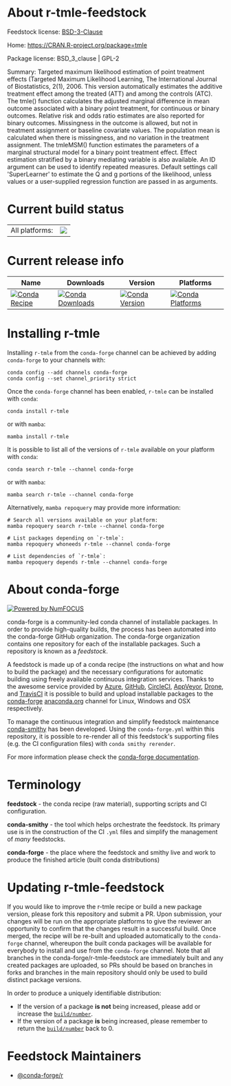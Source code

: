 About r-tmle-feedstock
======================

Feedstock license: [BSD-3-Clause](https://github.com/conda-forge/r-tmle-feedstock/blob/main/LICENSE.txt)

Home: https://CRAN.R-project.org/package=tmle

Package license: BSD_3_clause | GPL-2

Summary: Targeted maximum likelihood estimation of point treatment effects (Targeted Maximum Likelihood Learning, The International Journal of Biostatistics, 2(1), 2006.  This version automatically estimates the additive treatment effect among the treated (ATT) and among the controls (ATC).  The tmle() function calculates the adjusted marginal difference in mean outcome associated with a binary point treatment, for continuous or binary outcomes.  Relative risk and odds ratio estimates are also reported for binary outcomes. Missingness in the outcome is allowed, but not in treatment assignment or baseline covariate values.  The population mean is calculated when there is missingness, and no variation in the treatment assignment. The tmleMSM() function estimates the parameters of a marginal structural model for a binary point treatment effect. Effect estimation stratified by a binary mediating variable is also available. An ID argument can be used to identify repeated measures. Default settings call 'SuperLearner' to estimate the Q and g portions of the likelihood, unless values or a user-supplied regression function are passed in as arguments.

Current build status
====================


<table><tr><td>All platforms:</td>
    <td>
      <a href="https://dev.azure.com/conda-forge/feedstock-builds/_build/latest?definitionId=2291&branchName=main">
        <img src="https://dev.azure.com/conda-forge/feedstock-builds/_apis/build/status/r-tmle-feedstock?branchName=main">
      </a>
    </td>
  </tr>
</table>

Current release info
====================

| Name | Downloads | Version | Platforms |
| --- | --- | --- | --- |
| [![Conda Recipe](https://img.shields.io/badge/recipe-r--tmle-green.svg)](https://anaconda.org/conda-forge/r-tmle) | [![Conda Downloads](https://img.shields.io/conda/dn/conda-forge/r-tmle.svg)](https://anaconda.org/conda-forge/r-tmle) | [![Conda Version](https://img.shields.io/conda/vn/conda-forge/r-tmle.svg)](https://anaconda.org/conda-forge/r-tmle) | [![Conda Platforms](https://img.shields.io/conda/pn/conda-forge/r-tmle.svg)](https://anaconda.org/conda-forge/r-tmle) |

Installing r-tmle
=================

Installing `r-tmle` from the `conda-forge` channel can be achieved by adding `conda-forge` to your channels with:

```
conda config --add channels conda-forge
conda config --set channel_priority strict
```

Once the `conda-forge` channel has been enabled, `r-tmle` can be installed with `conda`:

```
conda install r-tmle
```

or with `mamba`:

```
mamba install r-tmle
```

It is possible to list all of the versions of `r-tmle` available on your platform with `conda`:

```
conda search r-tmle --channel conda-forge
```

or with `mamba`:

```
mamba search r-tmle --channel conda-forge
```

Alternatively, `mamba repoquery` may provide more information:

```
# Search all versions available on your platform:
mamba repoquery search r-tmle --channel conda-forge

# List packages depending on `r-tmle`:
mamba repoquery whoneeds r-tmle --channel conda-forge

# List dependencies of `r-tmle`:
mamba repoquery depends r-tmle --channel conda-forge
```


About conda-forge
=================

[![Powered by
NumFOCUS](https://img.shields.io/badge/powered%20by-NumFOCUS-orange.svg?style=flat&colorA=E1523D&colorB=007D8A)](https://numfocus.org)

conda-forge is a community-led conda channel of installable packages.
In order to provide high-quality builds, the process has been automated into the
conda-forge GitHub organization. The conda-forge organization contains one repository
for each of the installable packages. Such a repository is known as a *feedstock*.

A feedstock is made up of a conda recipe (the instructions on what and how to build
the package) and the necessary configurations for automatic building using freely
available continuous integration services. Thanks to the awesome service provided by
[Azure](https://azure.microsoft.com/en-us/services/devops/), [GitHub](https://github.com/),
[CircleCI](https://circleci.com/), [AppVeyor](https://www.appveyor.com/),
[Drone](https://cloud.drone.io/welcome), and [TravisCI](https://travis-ci.com/)
it is possible to build and upload installable packages to the
[conda-forge](https://anaconda.org/conda-forge) [anaconda.org](https://anaconda.org/)
channel for Linux, Windows and OSX respectively.

To manage the continuous integration and simplify feedstock maintenance
[conda-smithy](https://github.com/conda-forge/conda-smithy) has been developed.
Using the ``conda-forge.yml`` within this repository, it is possible to re-render all of
this feedstock's supporting files (e.g. the CI configuration files) with ``conda smithy rerender``.

For more information please check the [conda-forge documentation](https://conda-forge.org/docs/).

Terminology
===========

**feedstock** - the conda recipe (raw material), supporting scripts and CI configuration.

**conda-smithy** - the tool which helps orchestrate the feedstock.
                   Its primary use is in the construction of the CI ``.yml`` files
                   and simplify the management of *many* feedstocks.

**conda-forge** - the place where the feedstock and smithy live and work to
                  produce the finished article (built conda distributions)


Updating r-tmle-feedstock
=========================

If you would like to improve the r-tmle recipe or build a new
package version, please fork this repository and submit a PR. Upon submission,
your changes will be run on the appropriate platforms to give the reviewer an
opportunity to confirm that the changes result in a successful build. Once
merged, the recipe will be re-built and uploaded automatically to the
`conda-forge` channel, whereupon the built conda packages will be available for
everybody to install and use from the `conda-forge` channel.
Note that all branches in the conda-forge/r-tmle-feedstock are
immediately built and any created packages are uploaded, so PRs should be based
on branches in forks and branches in the main repository should only be used to
build distinct package versions.

In order to produce a uniquely identifiable distribution:
 * If the version of a package **is not** being increased, please add or increase
   the [``build/number``](https://docs.conda.io/projects/conda-build/en/latest/resources/define-metadata.html#build-number-and-string).
 * If the version of a package **is** being increased, please remember to return
   the [``build/number``](https://docs.conda.io/projects/conda-build/en/latest/resources/define-metadata.html#build-number-and-string)
   back to 0.

Feedstock Maintainers
=====================

* [@conda-forge/r](https://github.com/conda-forge/r/)

